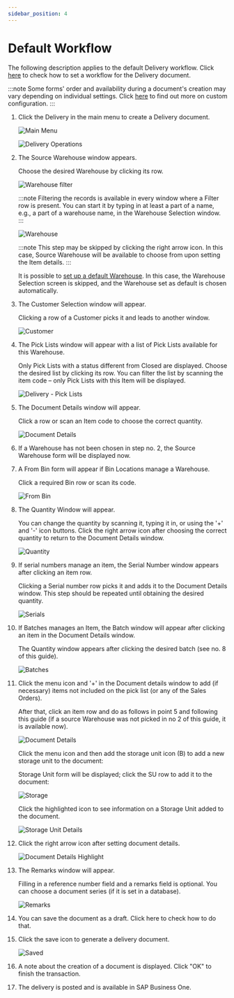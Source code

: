 ```yaml
---
sidebar_position: 4
---
```


# Default Workflow

The following description applies to the default Delivery workflow. Click [here](../../../administrator-guide/custom-configuration/custom-configuration-functions/delivery.md) to check how to set a workflow for the Delivery document.

:::note
    Some forms' order and availability during a document's creation may vary depending on individual settings. Click [here](../../../administrator-guide/custom-configuration/overview.md) to find out more on custom configuration.
:::

1. Click the Delivery in the main menu to create a Delivery document.

    ![Main Menu](./media/wms-delivery.webp)

    ![Delivery Operations](./media/delivery-operations.webp)
2. The Source Warehouse window appears.

    Choose the desired Warehouse by clicking its row.

    ![Warehouse filter](./media/warehouse-filter.webp)

    :::note
        Filtering the records is available in every window where a Filter row is present. You can start it by typing in at least a part of a name, e.g., a part of a warehouse name, in the Warehouse Selection window.
    :::

    ![Warehouse](./media/delivery-warehouse.webp)

    :::note
        This step may be skipped by clicking the right arrow icon. In this case, Source Warehouse will be available to choose from upon setting the Item details.
    :::

    It is possible to [set up a default Warehouse](../../starting.md#documents-tab). In this case, the Warehouse Selection screen is skipped, and the Warehouse set as default is chosen automatically.
3. The Customer Selection window will appear.

    Clicking a row of a Customer picks it and leads to another window.

    ![Customer](./media/customer-selection.webp)
4. The Pick Lists window will appear with a list of Pick Lists available for this Warehouse.

    Only Pick Lists with a status different from Closed are displayed. Choose the desired list by clicking its row. You can filter the list by scanning the item code – only Pick Lists with this Item will be displayed.

    ![Delivery - Pick Lists](./media/delivery-pick-lists.webp)
5. The Document Details window will appear.

    Click a row or scan an Item code to choose the correct quantity.

    ![Document Details](./media/doc-det-so.webp)
6. If a Warehouse has not been chosen in step no. 2, the Source Warehouse form will be displayed now.
7. A From Bin form will appear if Bin Locations manage a Warehouse.

    Click a required Bin row or scan its code.

    ![From Bin](./media/delivery-from-bin.webp)
8. The Quantity Window will appear.

    You can change the quantity by scanning it, typing it in, or using the '+' and '-' icon buttons. Click the right arrow icon after choosing the correct quantity to return to the Document Details window.

    ![Quantity](./media/delivery-quantity-A00001.webp)
9. If serial numbers manage an item, the Serial Number window appears after clicking an item row.

    Clicking a Serial number row picks it and adds it to the Document Details window. This step should be repeated until obtaining the desired quantity.

    ![Serials](./media/delivery-serials-2.webp)
10. If Batches manages an Item, the Batch window will appear after clicking an item in the Document Details window.

    The Quantity window appears after clicking the desired batch (see no. 8 of this guide).

    ![Batches](./media/delivery-batches.webp)
11. Click the menu icon and '+' in the Document details window to add (if necessary) items not included on the pick list (or any of the Sales Orders).

    After that, click an item row and do as follows in point 5 and following this guide (if a source Warehouse was not picked in no 2 of this guide, it is available now).

    ![Document Details](./media/doc-det-empty.webp)

    Click the menu icon and then add the storage unit icon (B) to add a new storage unit to the document:

    Storage Unit form will be displayed; click the SU row to add it to the document:

    ![Storage](./media/delivery-batches.webp)

    Click the highlighted icon to see information on a Storage Unit added to the document.

    ![Storage Unit Details](./media/delivery-storage-unit-details.webp)
12. Click the right arrow icon after setting document details.

    ![Document Details Highlight](./media/delivery-document-details-highlight-2.webp)
13. The Remarks window will appear.

    Filling in a reference number field and a remarks field is optional. You can choose a document series (if it is set in a database).

    ![Remarks](./media/delivery-remarks-3.webp)
14. You can save the document as a draft. Click here to check how to do that.
15. Click the save icon to generate a delivery document.

    ![Saved](./media/delivery-saved.webp)
16. A note about the creation of a document is displayed. Click "OK" to finish the transaction.
17. The delivery is posted and is available in SAP Business One.

